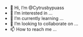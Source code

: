 - 👋 Hi, I’m @Cytrusbypuass
- 👀 I’m interested in ...
- 🌱 I’m currently learning ...
- 💞️ I’m looking to collaborate on ...
- 📫 How to reach me ...

<!---
Cytrusbypuass/Cytrusbypuass is a ✨ special ✨ repository because its `README.md` (this file) appears on your GitHub profile.
You can click the Preview link to take a look at your changes.
--->
